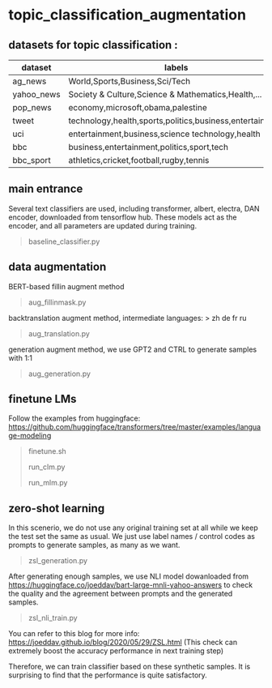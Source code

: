 # topic_classification_augmentation





## datasets for topic classification :

dataset | labels | 
------------ | -------------
ag_news | World,Sports,Business,Sci/Tech
yahoo_news | Society & Culture,Science & Mathematics,Health,...
pop_news | economy,microsoft,obama,palestine
tweet | technology,health,sports,politics,business,entertainment
uci | entertainment,business,science technology,health
bbc | business,entertainment,politics,sport,tech
bbc_sport | athletics,cricket,football,rugby,tennis

## main entrance
Several text classifiers are used, including transformer, albert, electra, DAN encoder, downloaded from tensorflow hub.
These models act as the encoder, and all parameters are updated during training.
> baseline_classifier.py


## data augmentation

BERT-based fillin augment method
> aug_fillinmask.py

backtranslation augment method, intermediate languages: > zh de fr ru
> aug_translation.py

generation augment method, we use GPT2 and CTRL to generate samples with 1:1
> aug_generation.py

## finetune LMs
Follow the examples from huggingface: https://github.com/huggingface/transformers/tree/master/examples/language-modeling
> finetune.sh
> 
> run_clm.py
> 
> run_mlm.py


## zero-shot learning
In this scenerio, we do not use any original training set at all while we keep the test set the same as usual.
We just use label names / control codes as prompts to generate samples, as many as we want.
> zsl_generation.py

After generating enough samples, we use NLI model dowanloaded from https://huggingface.co/joeddav/bart-large-mnli-yahoo-answers 
to check the quality and the agreement between prompts and the generated samples.
> zsl_nli_train.py

You can refer to this blog for more info: https://joeddav.github.io/blog/2020/05/29/ZSL.html 
(This check can extremely boost the accuracy performance in next training step)

Therefore, we can train classifier based on these synthetic samples. It is surprising to find that the performance is quite satisfactory.













